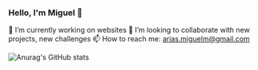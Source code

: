 ### Hello, I'm Miguel 👋


🔭 I’m currently working on websites
👯 I’m looking to collaborate with new projects,  new challenges
📫 How to reach me:  arias.miguelm@gmail.com


![Anurag's GitHub stats](https://github-readme-stats.vercel.app/api?username=arias-miguel&show_icons=true&theme=merko)

